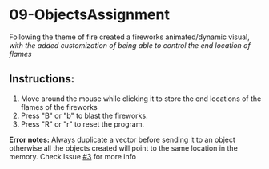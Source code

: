 # 09-ObjectsAssignment

Following the theme of fire created a fireworks animated/dynamic visual, *with the added customization of being able to control the end location of flames*

## Instructions:
1. Move around the mouse while clicking it to store the end locations of the flames of the fireworks
2. Press "B" or "b" to blast the fireworks.
3. Press "R" or "r" to reset the program.

**Error notes:**
Always duplicate a vector before sending it to an object otherwise all the objects created will point to the same location in the memory. Check Issue [#3](https://github.com/NikhilRO/Grade12_Assignments/issues/3) for more info
